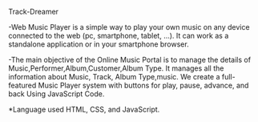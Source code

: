 Track-Dreamer

-Web Music Player is a simple way to play your own music on any device connected to the web (pc, smartphone, tablet, ...).
It can work as a standalone application or in your smartphone browser.

-The main objective of the Online Music Portal is to manage the details of Music,Performer,Album,Customer,Album Type.
It manages all the information about Music, Track, Album Type,music.
We create a full-featured Music Player system with buttons for play, pause, advance, and back Using JavaScript Code.


*Language used	HTML, CSS, and JavaScript.

